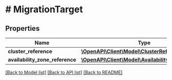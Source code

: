 # # MigrationTarget

## Properties

Name | Type | Description | Notes
------------ | ------------- | ------------- | -------------
**cluster_reference** | [**\OpenAPI\Client\Model\ClusterReference**](ClusterReference.md) |  | [optional]
**availability_zone_reference** | [**\OpenAPI\Client\Model\AvailabilityZoneReference**](AvailabilityZoneReference.md) |  |

[[Back to Model list]](../../README.md#models) [[Back to API list]](../../README.md#endpoints) [[Back to README]](../../README.md)
